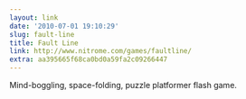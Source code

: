 ```yaml
---
layout: link
date: '2010-07-01 19:10:29'
slug: fault-line
title: Fault Line
link: http://www.nitrome.com/games/faultline/
extra: aa395665f68ca0bd0a59fa2c09266447
---
```


Mind-boggling, space-folding, puzzle platformer flash game.